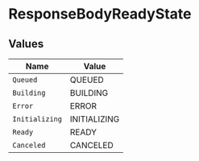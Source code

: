 # ResponseBodyReadyState


## Values

| Name           | Value          |
| -------------- | -------------- |
| `Queued`       | QUEUED         |
| `Building`     | BUILDING       |
| `Error`        | ERROR          |
| `Initializing` | INITIALIZING   |
| `Ready`        | READY          |
| `Canceled`     | CANCELED       |